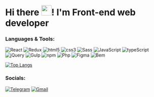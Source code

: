 <h1 align="">Hi there
<img src="https://github.com/blackcater/blackcater/raw/main/images/Hi.gif" height="32"/>! I'm Front-end web developer</h1>

### Languages & Tools:

![React](https://img.shields.io/badge/-React-090909?style=for-the-badge&logo=react&logoColor=47C5FB)
![Redux](https://img.shields.io/badge/-Redux-090909?style=for-the-badge&logo=redux&logoColor=47C5FB)
![html5](https://img.shields.io/badge/-HTML5-090909?style=for-the-badge&logo=html5)
![css3](https://img.shields.io/badge/-css3-090909?style=for-the-badge&logo=css3&logoColor=7acef4)
![Sass](https://img.shields.io/badge/-SCSS/SASS-090909?style=for-the-badge&logo=sass)
![JavaScript](https://img.shields.io/badge/-JavaScript-090909?style=for-the-badge&logo=JavaScript&logoColor=E9D54D)
![typeScript](https://img.shields.io/badge/-typeScript-090909?style=for-the-badge&logo=typeScript)
![jQuery](https://img.shields.io/badge/-jQuery-090909?style=for-the-badge&logo=jQuery&logoColor=7acef4)
![Gulp](https://img.shields.io/badge/-Gulp-090909?style=for-the-badge&logo=Gulp)
![npm](https://img.shields.io/badge/-NPM-090909?style=for-the-badge&logo=npm)
![Php](https://img.shields.io/badge/-Php-090909?style=for-the-badge&logo=Php)
![Figma](https://img.shields.io/badge/-Figma-090909?style=for-the-badge&logo=Figma)
![Bem](https://img.shields.io/badge/-Bem-090909?style=for-the-badge&logo=Bem)

[![Top Langs](https://github-readme-stats.vercel.app/api/top-langs/?username=79-108-103-97&layout=compact&theme=github_dark&hide_border=true)](https://github.com/anuraghazra/github-readme-stats)

### Socials:
[![Telegram](https://img.shields.io/badge/-Telegram-090909?style=for-the-badge&logo=telegram&logoColor=27A0D9)](https://t.me/olgasema)
[![Gmail](https://img.shields.io/badge/-Gmail-090909?style=for-the-badge&logo=Gmail)](mailto:o.a.semenova11@gmail.com)

